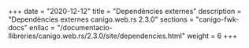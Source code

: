 +++
date        = "2020-12-12"
title       = "Dependències externes"
description = "Dependències externes canigo.web.rs 2.3.0"
sections    = "canigo-fwk-docs"
enllac		= "/documentacio-llibreries/canigo.web.rs/2.3.0/site/dependencies.html"
weight		= 6
+++
